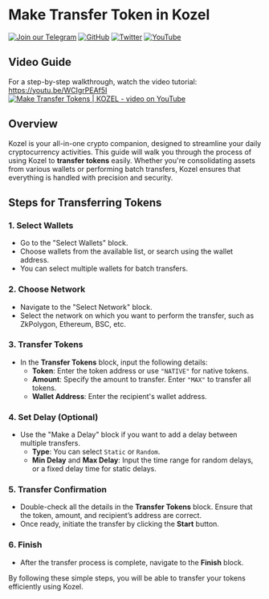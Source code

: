 # Make Transfer Token in Kozel

[![Join our Telegram](https://img.shields.io/badge/Telegram-2CA5E0?style=for-the-badge&logo=telegram&logoColor=white)](https://t.me/hidden_coding)
[![GitHub](https://img.shields.io/badge/GitHub-181717?style=for-the-badge&logo=github&logoColor=white)](https://github.com/aero25x)
[![Twitter](https://img.shields.io/badge/Twitter-1DA1F2?style=for-the-badge&logo=x&logoColor=white)](https://x.com/aero25x)
[![YouTube](https://img.shields.io/badge/YouTube-FF0000?style=for-the-badge&logo=youtube&logoColor=white)](https://www.youtube.com/@flaming_chameleon)


## Video Guide
For a step-by-step walkthrough, watch the video tutorial: https://youtu.be/WCIgrPEAf5I
[![Make Transfer Tokens | KOZEL - video on YouTube](https://img.youtube.com/vi/WCIgrPEAf5I/maxresdefault.jpg)](https://youtu.be/WCIgrPEAf5I)

## Overview
Kozel is your all-in-one crypto companion, designed to streamline your daily cryptocurrency activities. This guide will walk you through the process of using Kozel to **transfer tokens** easily. Whether you're consolidating assets from various wallets or performing batch transfers, Kozel ensures that everything is handled with precision and security.

## Steps for Transferring Tokens

### 1. Select Wallets
- Go to the "Select Wallets" block.
- Choose wallets from the available list, or search using the wallet address.
- You can select multiple wallets for batch transfers.

### 2. Choose Network
- Navigate to the "Select Network" block.
- Select the network on which you want to perform the transfer, such as ZkPolygon, Ethereum, BSC, etc.

### 3. Transfer Tokens
- In the **Transfer Tokens** block, input the following details:
  - **Token**: Enter the token address or use `"NATIVE"` for native tokens.
  - **Amount**: Specify the amount to transfer. Enter `"MAX"` to transfer all tokens.
  - **Wallet Address**: Enter the recipient's wallet address.

### 4. Set Delay (Optional)
- Use the "Make a Delay" block if you want to add a delay between multiple transfers.
  - **Type**: You can select `Static` or `Random`.
  - **Min Delay** and **Max Delay**: Input the time range for random delays, or a fixed delay time for static delays.

### 5. Transfer Confirmation
- Double-check all the details in the **Transfer Tokens** block. Ensure that the token, amount, and recipient’s address are correct.
- Once ready, initiate the transfer by clicking the **Start** button.

### 6. Finish
- After the transfer process is complete, navigate to the **Finish** block.


By following these simple steps, you will be able to transfer your tokens efficiently using Kozel.
